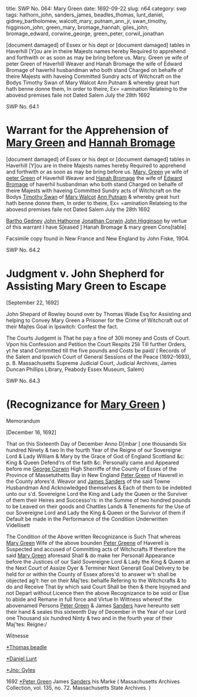title: SWP No. 064: Mary Green
date: 1692-09-22
slug: n64
category: swp
tags: hathorn_john, sanders_james, beadles_thomas, lunt_daniel, gidney_bartholomew, walcott_mary, putnam_ann_jr, swan_timothy, higginson_john, green_mary, bromage_hannah, giles_john, bromage_edward, corwine_george, green_peter, corwil_jonathan




[document damaged] of Essex or his dept or [document damaged] tables in Haverhill [Y]ou are in theire Majests names hereby Required to apprehend and forthwith or as soon as may be bring before us. Mary. Green ye wife of peter Green of Haverhill Weaver and Hanah Bromage the wife of Edward Bromage of haverhil husbandman who both stand Charged on behalfe of theire Majests with haveing Committed Sundry acts of Witchcraft on the Bodys Timothy Swan of Mary Walcot Ann Putnam & whereby great hurt hath benne donne them, In order to theire, Ex= =amination Relateing to the abovesd premises faile not Dated Salem July the 28th 1692

<div markdown class="doc" id="n64.1">

<div class="doc_id">SWP No. 64.1</div>


# Warrant for the Apprehension of [Mary Green](/tag/green_mary.html) and [Hannah Bromage](/tag/bromage_hannah.html)

[document damaged] of Essex or his dept or [document damaged] tables in Haverhill [Y]ou are in theire Majests names hereby Required to apprehend and forthwith or as soon as may be bring before us. [Mary. Green](/tag/green_mary.html) ye wife of [peter Green](/tag/green_peter.html) of Haverhill Weaver and [Hanah Bromage](/tag/bromage_hannah.html) the wife of [Edward Bromage](/tag/bromage_edward.html) of haverhil husbandman who both stand Charged on behalfe of theire Majests with haveing Committed Sundry acts of Witchcraft on the Bodys [Timothy Swan](/tag/swan_timothy.html) of [Mary Walcot](/tag/walcott_mary.html) [Ann Putnam](/tag/putnam_ann_jr.html) & whereby great hurt hath benne donne them, In order to theire, Ex= =amination Relateing to the abovesd premises faile not Dated Salem July the 28th 1692

[Bartho Gedney](/tag/gidney_bartholomew.html) [John Hathorne](/tag/hathorn_john.html) [Jonathan Corwin](/tag/corwil_jonathan.html) [John Higginson](/tag/higginson_john.html) by vertue of this warrant I have S[eased ] Hanah Bromage & mary green Cons[table]

Facsimile copy found in New France and New England by John Fiske, 1904. 


</div>



<div markdown class="doc" id="n64.2">

<div class="doc_id">SWP No. 64.2</div>


# Judgment v. John Shepherd for Assisting Mary Green to Escape

[September 22, 1692]

John Shepard of Rowley bound over by Thomas Wade Esq for Assisting and helping to Convey Mary Green a Prisoner for the Crime of Witchcraft out of their Majtes Goal in Ipswitch: Confest the fact.

The Courts Judgemt is That he pay a fine of 30li money and Costs of Court. Vpon his Confession and Petition the Court Respits 25li Till further Orders, yt he stand Committed till the five pounds and Costs be paid/
( Records of the Salem and Ipswich Court of General Sessions of the Peace (1692–1693), p. 8. Massachusetts Supreme Judicial Court, Judicial Archives, James Duncan Phillips Library, Peabody Essex Museum, Salem)

</div>



<div markdown class="doc" id="n64.3">

<div class="doc_id">SWP No. 64.3</div>


# (Recognizance for [Mary Green](/tag/green_mary.html) )

Memorandum 

[December 16, 1692]

That on this Sixteenth Day of December Anno D[mbar ] one thousands Six hundred Ninety & two In the fourth Year of the Reigne of our Sovereigne Lord & Lady William & Mary by the Grace of God of England Scottland &c: King & Queen Defend'rs of the faith &c: Personally came and Appeared before me [George Corwin](/tag/corwine_george.html) High Sherriffe of the County of Essex of the Province of Massetuthetts Bay in New England [Peter Green](/tag/green_peter.html) of Haverell in the County afores'd. Weavor and [James Sanders](/tag/sanders_james.html) of the said Towne Husbandman And Acknowledged themselves & Each of them to be indebted unto our s'd. Sovereigne Lord the King and Lady the Queen or the Surviver of them their Heires and Successo'rs: in the Summe of two hundred pounds to be Leaved on their goods and Chattles Lands & Tenements for the Use of our Sovereigne Lord and Lady the King & Queen or the Survivor of them if Default be made in the Performance of the Condition Underwritten Videllisett

The Condition of the Above written Recognizance is Such That whereas [Mary Green](/tag/green_mary.html) Wife of the above bounden [Peter Greene](/tag/green_peter.html) of Haverell is Suspected and accused of Committing acts of Witchcrafts If therefore the said [Mary Green](/tag/green_mary.html) aforesaid Shall & do make her Personall Appearance before the Justices of our Said Sovereigne Lord & Lady the King & Queen at the Next Court of Assize Oyer & Terminer Next Generall Goal Delivery to be held for or within the County of Essex afores'd: to answer w't: shall be objected ag't: her on their Maj'tes: behalfe Refering to the Witchcrafts & to do and Receive That by which said Court Shall be then & there Injoyned and not Depart without Licence then the above Recognizance to be void or Else to abide and Remane in full force and Virtue In Wittness whereof the abovenamed Persons [Peter Green](/tag/green_mary.html) & James  [Sanders](/tag/sanders_james.html) have hereunto sett their hand & seales this sixteenth Day of December in the Year of our Lord one Thousand six hundred Ninty & two  and in the fourth year of their Maj'tes: Reigne:/

Witnesse 

[*Thomas beadle](/tag/beadles_thomas.html)

[*Daniel Lunt](/tag/lunt_daniel.html)

[*Jno: Gyles](/tag/giles_john.html)

1692 
[*Peter Green](/tag/green_peter.html)  James  [Sanders](/tag/sanders_james.html) his Marke  ( Massachusetts Archives Collection, vol. 135, no. 72. Massachusetts State Archives. )

</div>

